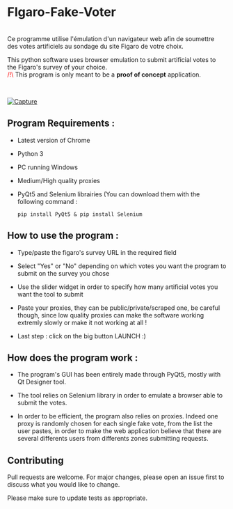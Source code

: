 # FIgaro-Fake-Voter
<p><br />Ce programme utilise l'&eacute;mulation d'un navigateur web afin de soumettre des votes artificiels au sondage du site Figaro de votre choix.</p>
<p>This python software uses browser emulation to submit artificial votes to the Figaro's survey of your choice.<br /><span style="color: #ff0000;">/!\</span> This program is only meant to be a <strong>proof of concept</strong> application.</p>
<p>&nbsp;</p>
<a href="https://ibb.co/hyBBwgk"><img src="https://i.ibb.co/MsccQgb/Capture.png" alt="Capture" border="0"></a>

## Program Requirements : 

- Latest version of Chrome

- Python 3

- PC running Windows

- Medium/High quality proxies

- PyQt5 and Selenium librairies (You can download them with the following command : 

  ```pip install PyQt5 & pip install Selenium```


## How to use the program :

- Type/paste the figaro's survey URL in the required field

- Select "Yes" or "No" depending on which votes you want the program to submit on the survey you chose

- Use the slider widget in order to specify how many artificial votes you want the tool to submit

- Paste your proxies, they can be public/private/scraped one, be careful though, since low quality proxies can make the software working extremly slowly or make it not working at all ! 

- Last step : click on the big button LAUNCH :) 

## How does the program work :
- The program's GUI has been entirely made through PyQt5, mostly with Qt Designer tool.

- The tool relies on Selenium library in order to emulate a browser able to submit the votes.

- In order to be efficient, the program also relies on proxies. Indeed one proxy is randomly chosen for each single fake vote, from the list the user pastes, in order to make the web application believe that there are several differents users from differents zones submitting requests.

## Contributing
Pull requests are welcome. For major changes, please open an issue first to discuss what you would like to change.

Please make sure to update tests as appropriate.

